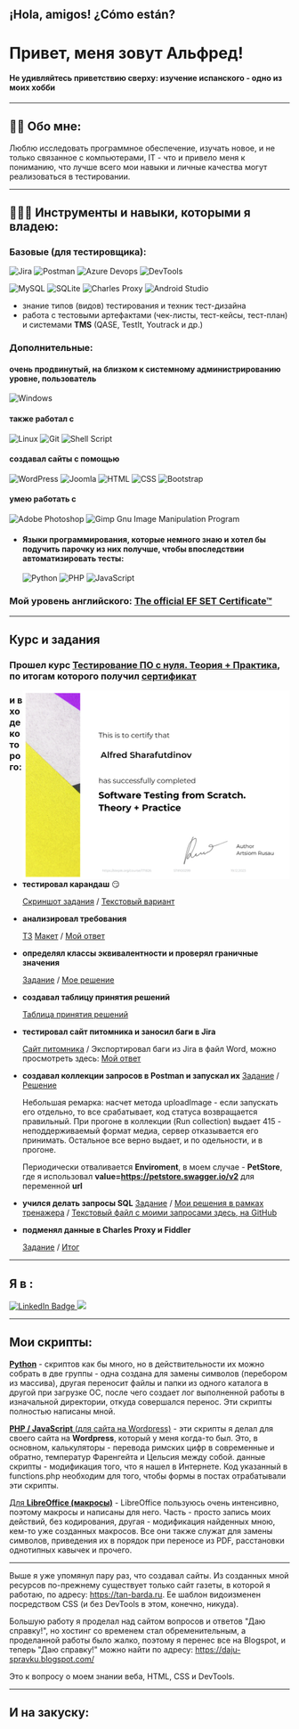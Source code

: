 ## ¡Hola, amigos! ¿Сómo están? 
# Привет, меня зовут Альфред!
#### Не удивляйтесь приветствию сверху: изучение испанского - одно из моих хобби
---

## 👨‍💻 Обо мне:

Люблю исследовать программное обеспечение, изучать новое, и не только связанное с компьютерами, IT - что и привело меня к пониманию, что лучше всего мои навыки и личные качества могут реализоваться в тестировании. 

---

##  :wrench::hammer::muscle: Инструменты и навыки, которыми я владею:
### Базовые (для тестировщика):
![Jira](https://img.shields.io/badge/jira-%230A0FFF.svg?style=for-the-badge&logo=jira&logoColor=white) ![Postman](https://img.shields.io/badge/Postman-FF6C37?style=for-the-badge&logo=postman&logoColor=white) ![Azure Devops](https://camo.githubusercontent.com/55de1c2c567f019f7c18b60ae94c655be9405c8156a720d012cd76c8d2bee17c/68747470733a2f2f696d672e736869656c64732e696f2f7374617469632f76313f7374796c653d666f722d7468652d6261646765266d6573736167653d417a7572652b4465764f707326636f6c6f723d303037384437266c6f676f3d417a7572652b4465764f7073266c6f676f436f6c6f723d464646464646266c6162656c3d) ![DevTools](https://img.shields.io/badge/DEVTOOLS---?style=for-the-badge&logo=Google%20Chrome&logoColor=white&labelColor=blue&color=blue)

![MySQL](https://img.shields.io/badge/mysql-%2300f.svg?style=for-the-badge&logo=mysql&logoColor=white) ![SQLite](https://img.shields.io/badge/sqlite-%2307405e.svg?style=for-the-badge&logo=sqlite&logoColor=white) ![Charles Proxy](https://camo.githubusercontent.com/396820e034d6fb664517a7f551f99fbf0f433359c5c0dfae7f2830354f5cffa6/68747470733a2f2f696d672e736869656c64732e696f2f7374617469632f76313f7374796c653d666f722d7468652d6261646765266d6573736167653d436861726c657326636f6c6f723d323232323232266c6f676f3d436861726c6573266c6f676f436f6c6f723d463346354635266c6162656c3d)
![Android Studio](https://img.shields.io/badge/Android%20Studio-3DDC84.svg?style=for-the-badge&logo=android-studio&logoColor=white)

- знание типов (видов) тестирования и техник тест-дизайна
- работа с тестовыми артефактами (чек-листы, тест-кейсы, тест-план) и системами **TMS** (QASE, TestIt, Youtrack и др.)

### Дополнительные:
#### очень продвинутый, на  близком к системному администрированию уровне, пользователь
![Windows](https://img.shields.io/badge/Windows-0078D6?style=for-the-badge&logo=windows&logoColor=white) 

#### также работал с

![Linux](https://img.shields.io/badge/Linux-FCC624?style=for-the-badge&logo=linux&logoColor=black) ![Git](https://img.shields.io/badge/git-%23F05033.svg?style=for-the-badge&logo=git&logoColor=white) ![Shell Script](https://img.shields.io/badge/shell_script-%23121011.svg?style=for-the-badge&logo=gnu-bash&logoColor=white)

#### создавал сайты с помощью

![WordPress](https://img.shields.io/badge/WordPress-%23117AC9.svg?style=for-the-badge&logo=WordPress&logoColor=white) ![Joomla](https://img.shields.io/badge/joomla-%235091CD.svg?style=for-the-badge&logo=joomla&logoColor=white) ![HTML](https://img.shields.io/badge/html-%23E34F26.svg?style=for-the-badge&logo=html&logoColor=white) ![CSS](https://img.shields.io/badge/css-%231572B6.svg?style=for-the-badge&logo=css&logoColor=white) ![Bootstrap](https://img.shields.io/badge/bootstrap-%238511FA.svg?style=for-the-badge&logo=bootstrap&logoColor=white) 

#### умею работать с

![Adobe Photoshop](https://img.shields.io/badge/adobe%20photoshop-%2331A8FF.svg?style=for-the-badge&logo=adobe%20photoshop&logoColor=white) ![Gimp Gnu Image Manipulation Program](https://img.shields.io/badge/Gimp-657D8B?style=for-the-badge&logo=gimp&logoColor=FFFFFF)
- #### Языки программирования, которые немного знаю и хотел бы подучить парочку из них получше, чтобы впоследствии автоматизировать тесты:
  ![Python](https://img.shields.io/badge/python-3670A0?style=for-the-badge&logo=python&logoColor=ffdd54) ![PHP](https://img.shields.io/badge/php-%23777BB4.svg?style=for-the-badge&logo=php&logoColor=white) ![JavaScript](https://img.shields.io/badge/javascript-%23323330.svg?style=for-the-badge&logo=javascript&logoColor=%23F7DF1E)

### Мой уровень английского: [The official EF SET Certificate™](https://www.efset.org/cert/rYuCgq)
---
## Курс и задания
### Прошел курс [Тестирование ПО с нуля. Теория + Практика](https://stepik.org/course/171826), по итогам которого получил [сертификат](https://v2.coreapp.ai/certificate/pdf/6581bcc06df0ad82bf640888) 

<a href="https://v2.coreapp.ai/certificate/pdf/6581bcc06df0ad82bf640888" target="_blank"><img src="https://github.com/albusD0/albusD0/blob/main/media/6581bcc06df0ad82bf640888_001.png" width="480" align="right" /></a>

### и в ходе которого:

- **тестировал карандаш** :smirk:

  [Скриншот задания](https://github.com/albusD0/albusD0/blob/main/media/testing_pencil.png) / [Текстовый вариант](https://github.com/albusD0/albusD0/blob/main/texts/test_a_pencil.txt)
  
- **анализировал требования**
  
  [ТЗ](https://github.com/Vladislav-Mobile/Tasks/blob/main/%D0%9F%D1%83%D0%B1%D0%BB%D0%B8%D1%87%D0%BD%D0%BE%D0%B5%20%D0%B7%D0%B0%D0%B4%D0%B0%D0%BD%D0%B8%D0%B5%20-%20%D0%B4%D0%BE%D0%BA%D1%83%D0%BC%D0%B5%D0%BD%D1%82%D0%B0%D1%86%D0%B8%D1%8F%20%D0%BA%20%D0%BF%D1%80%D0%BE%D0%B5%D0%BA%D1%82%D1%83%20%D0%BF%D1%80%D0%B8%D0%BB%D0%BE%D0%B6%D0%B5%D0%BD%D0%B8%D1%8F%20%D0%B0%D1%80%D0%B5%D0%BD%D0%B4%D1%8B%20%D0%BA%D0%BE%D0%B2%D0%BE%D1%80%D0%BA%D0%B8%D0%BD%D0%B3%D0%BE%D0%B2%20_%D0%9A%D0%BE%D0%B2%D0%BE%D1%80%D0%B3%D0%BA%D0%B8%D0%BD%D0%B3%20Life_.pdf) [Макет](https://www.figma.com/file/xAk3bKNwyV8wcTQCXvofjP/%D0%9F%D1%83%D0%B1%D0%BB%D0%B8%D1%87%D0%BD%D0%BE%D0%B5-%D0%B7%D0%B0%D0%B4%D0%B0%D0%BD%D0%B8%D0%B5.-%D0%9C%D0%B0%D0%BA%D0%B5%D1%82-%D0%BC%D0%BE%D0%B1%D0%B8%D0%BB%D1%8C%D0%BD%D0%BE%D0%B3%D0%BE-%D0%BF%D1%80%D0%B8%D0%BB%D0%BE%D0%B6%D0%B5%D0%BD%D0%B8%D1%8F?type=design&node-id=0-1&mode=design) / [Мой ответ](https://1drv.ms/w/s!AmASr-HZ68UMg2iB_wNFKKhijqmT?e=gfEmWb)

- **определял классы эквивалентности и проверял граничные значения**
  
  [Задание](https://qa-ep-bva-practice-assignment.vercel.app/) / [Мое решение](https://1drv.ms/x/s!AmASr-HZ68UMgyckneGiFv5Vckbu?e=RWPJfV)

- **создавал таблицу принятия решений**
  
  [Таблица принятия решений](https://1drv.ms/x/s!AmASr-HZ68UMgyrITWn3tpOGqSvz?e=JdAUwO)

- **тестировал сайт питомника и заносил баги в Jira**
  
  [Сайт питомника](https://guru.qahacking.ru/) / Экспортировал баги из Jira в файл Word, можно просмотреть здесь: [Мой ответ](https://1drv.ms/w/s!AmASr-HZ68UMgz56kvuo8ZAfgwMg?e=kumaGo)

- **создавал коллекции запросов в Postman и запускал их**
    [Задание](https://petstore.swagger.io/) / [Решение](https://www.postman.com/supply-physicist-60388487/workspace/public-4-stepik/collection/30553506-9f326cfe-90c1-4774-95ba-402c6beee4ea?action=share&creator=30553506&active-environment=30553506-201da409-157c-4ff9-8990-ecfae5634bfd)

  Небольшая ремарка: насчет метода uploadImage - если запускать его отдельно, то все срабатывает, код статуса возвращается правильный. При прогоне в коллекции (Run collection) выдает 415 - неподдерживаемый формат медиа, сервер отказывается его принимать. Остальное все верно выдает, и по одельности, и в прогоне.

  Периодически отваливается **Enviroment**, в моем случае - **PetStore**, где я использовал **value=https://petstore.swagger.io/v2** для переменной **url**

- **учился делать запросы SQL**
  [Задание](https://qastudio.notion.site/SQL-1459cf7d33c64a0a872e80459d3c9aec) / [Мои решения в рамках тренажера](https://metabase.qastudio-monitor.com/collection/22-shrajbiku) / [Текстовый файл с моими запросами здесь, на GitHub](https://github.com/albusD0/albusD0/blob/main/texts/sql_queries.txt)

- **подменял данные в Charles Proxy и Fiddler**

  [Задание](http://task.test.ivi.ru/login) / [Итог](https://github.com/albusD0/albusD0/blob/main/media/result.png)
---
      
## Я в :

<a href="https://www.linkedin.com/in/alfred-sharafutdinov-8929032a5" target="_blank">
    <img src="https://img.shields.io/badge/LinkedIn-blue?style=for-the-badge&logo=linkedin&logoColor=white" alt="LinkedIn Badge"/>
</a>
<a href="mailto:alvrath@gmail.com"><img src="https://img.shields.io/badge/Gmail-D14836?style=for-the-badge&logo=gmail&logoColor=white"/></a>  

---

## Мои скрипты:

[**Python**](https://github.com/albusD0/my_python_scripts)
    - скриптов как бы много, но в действительности их можно собрать в две группы - одна создана для замены символов (перебором из массива), другая переносит файлы и папки из одного каталога в другой при загрузке ОС, после чего создает лог выполненной работы в изначальной директории, откуда совершался перенос. Эти скрипты полностью написаны мной.

[**PHP / JavaScript** (для сайта на Wordpress)](https://github.com/albusD0/wordpress_scripts_modified_by_me_4_dajuspravku)
    - эти скрипты я делал для своего сайта на **Wordpress**, который у меня когда-то был. Это, в основном, калькуляторы - перевода римских цифр в современные и обратно, температур Фаренгейта и Цельсия между собой. данные скрипты - модификация того, что я нашел в Интернете. Код указанный в functions.php необходим для того, чтобы формы в постах отрабатывали эти скрипты.

[Для **LibreOffice (макросы)**](https://github.com/albusD0/my_vbs_scripts_4_libreoffice)
    - LibreOffice пользуюсь очень интенсивно, поэтому макросы и написаны для него. Часть - просто запись моих действий, без кодирования, другая - модификация найденных мною, кем-то уже созданных макросов. Все они также служат для замены символов, приведения их в порядок при переносе из PDF, расстановки однотипных кавычек и прочего.

---

Выше я уже упомянул пару раз, что создавал сайты. Из созданных мной ресурсов по-прежнему существует только сайт газеты, в которой я работаю, по адресу: https://tan-barda.ru. Ее шаблон видоизменен посредством CSS (и без DevTools в этом, конечно, никуда).

Большую работу я проделал над сайтом вопросов и ответов "Даю справку!", но хостинг со временем стал обременительным, а проделанной работы было жалко, поэтому я перенес все на Blogspot, и теперь "Даю справку!" можно найти по адресу: https://daju-spravku.blogspot.com/

Это к вопросу о моем знании веба, HTML, CSS и DevTools.

---
## И на закуску:
